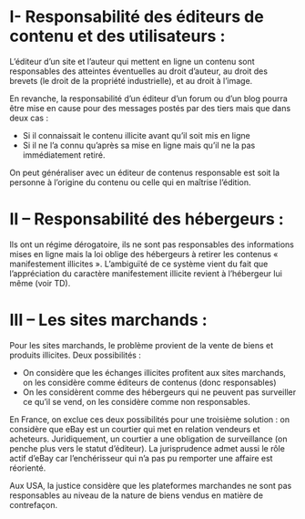 # I- Responsabilité des éditeurs de contenu et des utilisateurs :

L’éditeur d’un site et l’auteur qui mettent en ligne un contenu sont responsables des atteintes éventuelles au droit d’auteur, au droit des brevets (le droit de la propriété industrielle), et au droit à l’image.

En revanche, la responsabilité d’un éditeur d’un forum ou d’un blog pourra être mise en cause pour des messages postés par des tiers mais que dans deux cas :

- Si il connaissait le contenu illicite avant qu’il soit mis en ligne
- Si il ne l’a connu qu’après sa mise en ligne mais qu’il ne la pas immédiatement retiré.

On peut généraliser avec un éditeur de contenus responsable est soit la personne à l’origine du contenu ou celle qui en maîtrise l’édition.

# II – Responsabilité des hébergeurs :

Ils ont un régime dérogatoire, ils ne sont pas responsables des informations mises en ligne mais la loi oblige des hébergeurs à retirer les contenus « manifestement illicites ». L’ambiguïté de ce système vient du fait que l’appréciation du caractère manifestement illicite revient à l’hébergeur lui même (voir TD).

# III – Les sites marchands :

Pour les sites marchands, le problème provient de la vente de biens et produits illicites. Deux possibilités :

- On considère que les échanges illicites profitent aux sites marchands, on les considère comme éditeurs de contenus (donc responsables)
- On les considèrent comme des hébergeurs qui ne peuvent pas surveiller ce qu’il se vend, on les considère comme non responsables.

En France, on exclue ces deux possibilités pour une troisième solution : on considère que eBay est un courtier qui met en relation vendeurs et acheteurs. Juridiquement, un courtier a une obligation de surveillance (on penche plus vers le statut d’éditeur). La jurisprudence admet aussi le rôle actif d’eBay car l’enchérisseur qui n’a pas pu remporter une affaire est réorienté.

Aux USA, la justice considère que les plateformes marchandes ne sont pas responsables au niveau de la nature de biens vendus en matière de contrefaçon.


